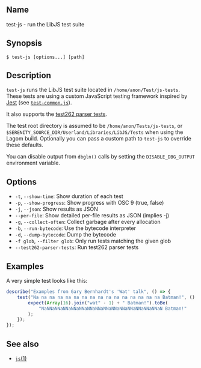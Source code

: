 ## Name

test-js - run the LibJS test suite

## Synopsis

```**sh
$ test-js [options...] [path]
```

## Description

`test-js` runs the LibJS test suite located in `/home/anon/Test/js-tests`. These
tests are using a custom JavaScript testing framework inspired by
[Jest](https://jestjs.io) (see [`test-common.js`](/home/anon/Tests/js-tests/test-common.js)).

It also supports the [test262 parser tests](https://github.com/tc39/test262-parser-tests).

The test root directory is assumed to be `/home/anon/Tests/js-tests`, or `$SERENITY_SOURCE_DIR/Userland/Libraries/LibJS/Tests`
when using the Lagom build. Optionally you can pass a custom path to `test-js` to override these defaults.

You can disable output from `dbgln()` calls by setting the `DISABLE_DBG_OUTPUT` environment variable.

## Options

* `-t`, `--show-time`: Show duration of each test
* `-p`, `--show-progress`: Show progress with OSC 9 (true, false)
* `-j`, `--json`: Show results as JSON
* `--per-file`: Show detailed per-file results as JSON (implies -j)
* `-g`, `--collect-often`: Collect garbage after every allocation
* `-b`, `--run-bytecode`: Use the bytecode interpreter
* `-d`, `--dump-bytecode`: Dump the bytecode
* `-f glob`, `--filter glob`: Only run tests matching the given glob
* `--test262-parser-tests`: Run test262 parser tests

## Examples

A very simple test looks like this:

```js
describe("Examples from Gary Bernhardt's 'Wat' talk", () => {
    test("Na na na na na na na na na na na na na na na na Batman!", () => {
        expect(Array(16).join("wat" - 1) + " Batman!").toBe(
            "NaNNaNNaNNaNNaNNaNNaNNaNNaNNaNNaNNaNNaNNaNNaN Batman!"
        );
    });
});
```

## See also

* [`js`(1)](help://man/1/js)
